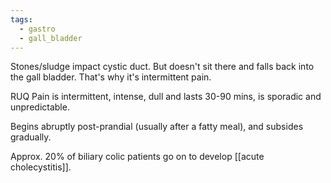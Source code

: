 ```yaml
---
tags:
  - gastro
  - gall_bladder
---
```

Stones/sludge impact cystic duct. But doesn't sit there and falls back into the gall bladder. That's why it's intermittent pain. 

RUQ Pain is intermittent, intense, dull and lasts 30-90 mins, is sporadic and unpredictable.

Begins abruptly post-prandial (usually after a fatty meal), and subsides gradually.  
  
Approx. 20% of biliary colic patients go on to develop [[acute cholecystitis]].